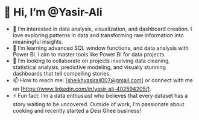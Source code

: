 # 👋 Hi, I’m @Yasir-Ali

- 👀 I’m interested in data analysis, visualization, and dashboard creation. I love exploring patterns in data and transforming raw information into meaningful insights.  
- 🌱 I’m learning advanced SQL window functions, and data analysis with Power BI. I aim to master tools like Power BI for data projects.  
- 💞️ I’m looking to collaborate on projects involving data cleaning, statistical analysis, predictive modeling, and visually stunning dashboards that tell compelling stories.  
- 📫 How to reach me: [sheikhyasirali007@gmail.com] or connect with me on [https://www.linkedin.com/in/yasir-ali-402594205/].  
- ⚡ Fun fact: I’m a data enthusiast who believes that every dataset has a story waiting to be uncovered. Outside of work, I’m passionate about cooking and recently started a Desi Ghee business!  

<!---
Yasir-Ali-5/Yasir-Ali-5 is a ✨ special ✨ repository because its `README.md` (this file) appears on your GitHub profile.
You can click the Preview link to take a look at your changes.
--->
